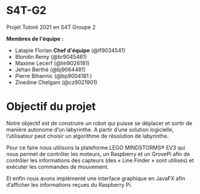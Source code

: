 # S4T-G2
Projet Tutoré 2021 en S4T Groupe 2 

**Membres de l'équipe :** 
- Latapie Florian **Chef d'équipe** (@lf9034541)
- Blondin Remy (@br9045461)
- Maxime Lecerf (@lm9026181)
- Jehan Berthé (@bj9064481)
- Pierre Bihannic (@bp9004181 )
- Zinedine Chelgam (@cz9021901) 

# Objectif du projet 
Notre objectif est de construire un robot qui puisse se déplacer et sortir de manière autonome d’un labyrinthe. A partir d’une solution logicielle, l’utilisateur peut choisir un algorithme de résolution de labyrinthe.

Pour ce faire nous utilisons la plateforme LEGO MINDSTORMS® EV3 qui nous permet de contrôler les moteurs, un Raspberry et un GrovePi afin de contrôler les informations des capteurs (des « Line Finder » sont utilisés) et exécuter les commandes de mouvement. 

Et enfin nous avons implémenté une interface graphique en JavaFX afin d’afficher les informations reçues du Raspberry Pi.
